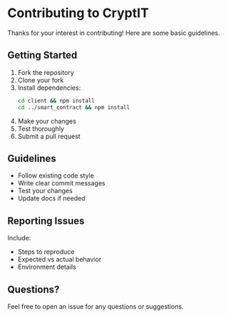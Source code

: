 # Contributing to CryptIT

Thanks for your interest in contributing! Here are some basic guidelines.

## Getting Started

1. Fork the repository
2. Clone your fork
3. Install dependencies:
   ```bash
   cd client && npm install
   cd ../smart_contract && npm install
   ```
4. Make your changes
5. Test thoroughly
6. Submit a pull request

## Guidelines

- Follow existing code style
- Write clear commit messages
- Test your changes
- Update docs if needed

## Reporting Issues

Include:
- Steps to reproduce
- Expected vs actual behavior
- Environment details

## Questions?

Feel free to open an issue for any questions or suggestions.

